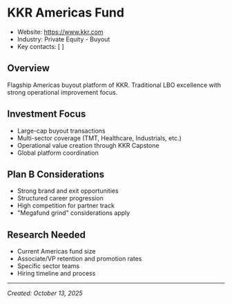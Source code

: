 # KKR Americas Fund

- Website: https://www.kkr.com
- Industry: Private Equity - Buyout
- Key contacts: [ ]

## Overview
Flagship Americas buyout platform of KKR. Traditional LBO excellence with strong operational improvement focus.

## Investment Focus
- Large-cap buyout transactions
- Multi-sector coverage (TMT, Healthcare, Industrials, etc.)
- Operational value creation through KKR Capstone
- Global platform coordination

## Plan B Considerations
- Strong brand and exit opportunities
- Structured career progression
- High competition for partner track
- "Megafund grind" considerations apply

## Research Needed
- Current Americas fund size
- Associate/VP retention and promotion rates
- Specific sector teams
- Hiring timeline and process

---
*Created: October 13, 2025*

